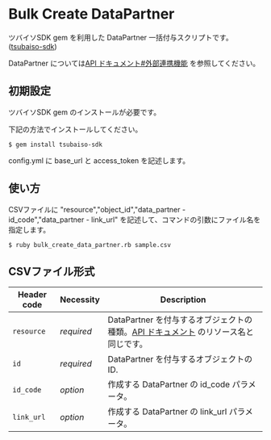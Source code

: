 # Bulk Create DataPartner
ツバイソSDK gem を利用した DataPartner 一括付与スクリプトです。([tsubaiso-sdk](https://github.com/tsubaiso/tsubaiso-sdk-ruby))

DataPartner については[API ドキュメント#外部連携機能](https://github.com/tsubaiso/tsubaiso-api-documentation) を参照してください。


## 初期設定
ツバイソSDK gem のインストールが必要です。

下記の方法でインストールしてください。

    $ gem install tsubaiso-sdk

config.yml に base_url と access_token を記述します。

## 使い方

CSVファイルに "resource","object_id","data_partner - id_code","data_partner - link_url" を記述して、コマンドの引数にファイル名を指定します。

    $ ruby bulk_create_data_partner.rb sample.csv

## CSVファイル形式

Header code | Necessity | Description
--- | --- | ---
`resource` | *required* | DataPartner を付与するオブジェクトの種類。[API ドキュメント](https://github.com/tsubaiso/tsubaiso-api-documentation) のリソース名と同じです。
`id` | *required* | DataPartner を付与するオブジェクトのID.
`id_code` | *option* | 作成する DataPartner の id_code パラメータ。
`link_url` | *option* | 作成する DataPartner の link_url パラメータ。


